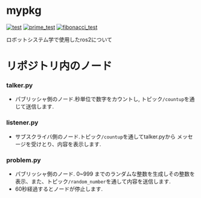 # mypkg
[![test](https://github.com/akitonoguchi/mypkg/actions/workflows/test.yml/badge.svg)](https://github.com/akitonoguchi/mypkg/actions/workflows/test.yml) [![prime_test](https://github.com/akitonoguchi/mypkg/actions/workflows/prime_test.yml/badge.svg)](https://github.com/akitonoguchi/mypkg/actions/workflows/prime_test.yml) [![fibonacci_test](https://github.com/akitonoguchi/mypkg/actions/workflows/fibonacci_test.yml/badge.svg)](https://github.com/akitonoguchi/mypkg/actions/workflows/fibonacci_test.yml)

ロボットシステム学で使用したros2について

# リポジトリ内のノード

### talker.py
* パブリッシャ側のノード.秒単位で数字をカウントし,
トピック`/countup`を通じて送信します.

### listener.py
* サブスクライバ側のノード.トピック`/countup`を通してtalker.pyから
メッセージを受けとり、内容を表示します.

### problem.py
* パブリッシャ側のノード. 0~999 までのランダムな整数を生成しその整数を表示、また、トピック`/random_number`を通して内容を送信します.
* 60秒経過するとノードが停止します.
